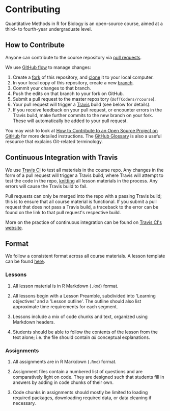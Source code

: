 # Contributing

Quantitative Methods in R for Biology is an open-source course,
aimed at a third- to fourth-year undergraduate level. 

## How to Contribute

Anyone can contribute to the course repository via [pull requests][pull-requests].

We use [GitHub flow][github-flow] to manage changes:

1. Create a [fork][fork-explanation] of this repository, and [clone][clone-explanation] it to your local computer.
2. In your local copy of this repository, create a new [branch][branch-explanation].
3. Commit your changes to that branch.
4. Push the edits on that branch to your fork on GitHub.
5. Submit a pull request to the master repository (`UofTCoders/rcourse`).
6. Your pull request will trigger a [Travis][travis-website] build (see below for details).
7. If you receive feedback on your pull request, or encounter errors in the Travis build, 
make further commits to the new branch on your fork. These will automatically be added to 
your pull request. 

You may wish to look at [How to Contribute to an Open Source Project on GitHub][contribute]
for more detailed instructions. The [GitHub Glossary][glossary] is also a useful resource that explains
Git-related terminology. 

## Continuous Integration with Travis

We use [Travis CI][travis-website] to test all materials in the course repo. Any changes
in the form of a pull request will trigger a Travis build, where 
Travis will attempt to test the code in the repo,
[knitting][knitr-explanation] all lesson materials in the process. 
Any errors will cause the Travis build to fail.

Pull requests can only be merged into the repo with a passing Travis build;
this is to ensure that all course material is functional. If you submit a pull
request that does not pass a Travis build, a traceback to the error can be found 
on the link to that pull request's respective build. 

More on the practice of continuous integration can be found on [Travis CI's website][ci-explanation]. 

## Format

We follow a consistent format across all course materials. A lesson
template can be found [here][lecture-template].

### Lessons

1. All lesson material is in R Markdown (`.Rmd`) format.

2. All lessons begin with a Lesson Preamble, subdivided into
'Learning objectives' and a 'Lesson outline'. The outline should
also list approximate time requirements for each segment. 

3. Lessons include a mix of code chunks and text, organized using Markdown headers.

4. Students should be able to follow the contents of the lesson from the text alone;
i.e. the file should contain _all_ conceptual explanations.

### Assignments

1. All assignments are in R Markdown (`.Rmd`) format.

2. Assignment files contain a numbered list of questions and are comparatively light on code.
They are designed such that students fill in answers by adding in code chunks of their own.

3. Code chunks in assignments should mostly be limited to loading required packages,
downloading required data, or data cleaning if necessary. 


[branch-explanation]: https://help.github.com/articles/about-branches/
[ci-explanation]: https://docs.travis-ci.com/user/for-beginners/
[clone-explanation]: https://help.github.com/articles/cloning-a-repository/
[contribute]: https://egghead.io/courses/how-to-contribute-to-an-open-source-project-on-github
[fork-explanation]: https://help.github.com/articles/fork-a-repo/
[github-flow]: https://guides.github.com/introduction/flow/
[glossary]: https://help.github.com/articles/github-glossary/
[knitr-explanation]: https://rmarkdown.rstudio.com/authoring_quick_tour.html
[lecture-template]: https://github.com/UofTCoders/rcourse/blob/master/_templates/lectures.Rmd
[pull-requests]: https://help.github.com/articles/about-pull-requests/
[travis-website]: https://travis-ci.org/
